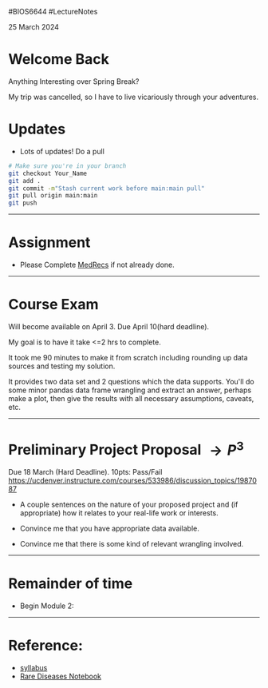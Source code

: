 #BIOS6644
#LectureNotes

25 March 2024

# Welcome Back
Anything Interesting over Spring Break?

My trip was cancelled, so I have to live vicariously through your adventures.

# Updates
- Lots of updates!  Do a pull 
```bash
# Make sure you're in your branch
git checkout Your_Name
git add .
git commit -m"Stash current work before main:main pull"
git pull origin main:main
git push
```

---
# Assignment
- Please Complete [ MedRecs](https://github.com/BIOS6644/BIOS6644_Spring_2024/blob/main/Modules/Module_1/assignments/M1_BIOS6644_MedRecs_YourName.ipynb)  if not already done.

---

# Course Exam
Will become available on April 3.  Due April 10(hard deadline).

My goal is to have it take <=2 hrs to complete.

It took me 90 minutes to make it from scratch including rounding up data sources and testing my solution.

It provides two data set and 2 questions which the data supports.  You'll do some minor pandas data frame wrangling and extract an answer, perhaps make a plot, then give the results with all necessary assumptions, caveats, etc.

---

# Preliminary Project Proposal $\rightarrow P^3$
Due 18 March (Hard Deadline).  10pts: Pass/Fail
https://ucdenver.instructure.com/courses/533986/discussion_topics/1987087

- A couple sentences on the nature of your proposed project and (if appropriate) how it relates to your real-life work or interests.

- Convince me that you have appropriate data available.

- Convince me that there is some kind of relevant wrangling involved.

---

# Remainder of time
- Begin Module 2: 

---

# Reference:
-  [syllabus](https://ucdenver.instructure.com/courses/533986/assignments/syllabus)
- [Rare Diseases Notebook](https://github.com/BIOS6644/BIOS6644_Spring_2024/blob/main/Modules/Module_2/JamesKing_BIOS6644_XML_Rare_Diseases.ipynb)

